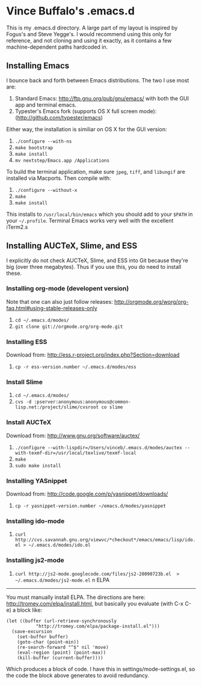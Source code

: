 Vince Buffalo's .emacs.d
========================

This is my .emacs.d directory. A large part of my layout is inspired
by Fogus's and Steve Yegge's. I would recommend using this only for
reference, and not cloning and using it exactly, as it contains a few
machine-dependent paths hardcoded in.

Installing Emacs
----------------
I bounce back and forth between Emacs distributions. The two I use
most are:

 1. Standard Emacs: http://ftp.gnu.org/pub/gnu/emacs/ with both the
 GUI app and terminal emacs.
 2. Typester's Emacs fork (supports OS X
 full screen mode): (http://github.com/typester/emacs)

Either way, the installation is similiar on OS X for the GUI version:

 1. `./configure --with-ns`
 2. `make bootstrap`
 3. `make install`
 4. `mv nextstep/Emacs.app /Applications`

To build the terminal application, make sure `jpeg`, `tiff`, and `libungif`
are installed via Macports. Then compile with:

 1. `./configure --without-x`
 2. `make`
 3. `make install`

This installs to `/usr/local/bin/emacs` which you should add to your
`$PATH` in your `~/.profile`. Terminal Emacs works very well with the
excellent iTerm2.s

Installing AUCTeX, Slime, and ESS
---------------------------------

I explicitly do not check AUCTeX, Slime, and ESS into Git because they're big
(over three megabytes). Thus if you use this, you do need to install
these.

### Installing org-mode (developent version)
Note that one can also just follow releases: <http://orgmode.org/worg/org-faq.html#using-stable-releases-only>

  1. `cd ~/.emacs.d/modes/`
  2. `git clone git://orgmode.org/org-mode.git`
      
### Installing ESS
  Download from: http://ess.r-project.org/index.php?Section=download
  
  1. `cp -r ess-version.number ~/.emacs.d/modes/ess`

### Install Slime
    
  1. `cd ~/.emacs.d/modes/`
  2. `cvs -d :pserver:anonymous:anonymous@common-lisp.net:/project/slime/cvsroot co slime`

### Install AUCTeX
  Download from: http://www.gnu.org/software/auctex/

  1. `./configure --with-lispdir=/Users/vinceb/.emacs.d/modes/auctex --with-texmf-dir=/usr/local/texlive/texmf-local`
  2. `make`
  3. `sudo make install`

### Installing YASnippet
  Download from: http://code.google.com/p/yasnippet/downloads/

  1. `cp -r yasnippet-version.number ~/emacs.d/modes/yasnippet`

### Installing ido-mode
  1. `curl http://cvs.savannah.gnu.org/viewvc/*checkout*/emacs/emacs/lisp/ido.el > ~/.emacs.d/modes/ido.el`

### Installing js2-mode
  1. `curl http://js2-mode.googlecode.com/files/js2-20090723b.el  > ~/.emacs.d/modes/js2-mode.el`
n
ELPA
----

You must manually install ELPA. The directions are here:
http://tromey.com/elpa/install.html, but basically you evaluate (with
C-x C-e) a block like:

    (let ((buffer (url-retrieve-synchronously
    	       "http://tromey.com/elpa/package-install.el")))
      (save-excursion
        (set-buffer buffer)
        (goto-char (point-min))
        (re-search-forward "^$" nil 'move)
        (eval-region (point) (point-max))
        (kill-buffer (current-buffer))))

Which produces a block of code. I have this in
settings/mode-settings.el, so the code the block above generates to
avoid redundancy.